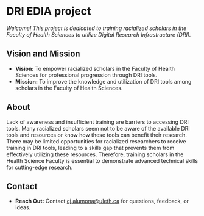 # DRI EDIA project

*Welcome! This project is dedicated to training racialized scholars in the Faculty of Health Sciences to utilize Digital Research Infrastructure (DRI).*  

## Vision and Mission

- **Vision:** To empower racialized scholars in the Faculty of Health Sciences for professional progression through DRI tools.
- **Mission:** To improve the knowledge and utilization of DRI tools among scholars in the Faculty of Health Sciences.
## About

Lack of awareness and insufficient training are barriers to accessing DRI tools. Many racialized scholars seem not to be aware of the available DRI tools and resources or know how these tools can benefit their research. There may be limited opportunities for racialized researchers to receive training in DRI tools, leading to a skills gap that prevents them from effectively utilizing these resources. Therefore, training scholars in the Health Science Faculty is essential to demonstrate advanced technical skills for cutting-edge research.


## Contact

- **Reach Out:** Contact cj.alumona@uleth.ca for questions, feedback, or ideas.
